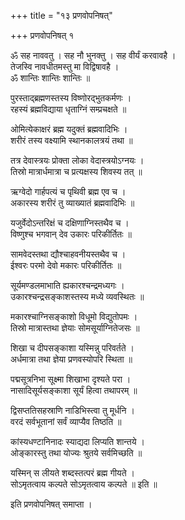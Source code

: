 +++
title = "१३ प्रणवोपनिषत्"

+++
प्रणवोपनिषत् १

ॐ सह नाववतु । सह नौ भुनक्तु । सह वीर्यं करवावहै ।  
तेजस्वि नावधीतमस्तु मा विद्विषावहै ।  
ॐ शान्तिः शान्तिः शान्तिः ॥

पुरस्ताद्ब्रह्मणस्तस्य विष्णोरद्भुतकर्मणः ।  
रहस्यं ब्रह्मविद्याया धृताग्निं सम्प्रचक्षते ॥

ओमित्येकाक्षरं ब्रह्म यदुक्तं ब्रह्मवादिभिः ।  
शरीरं तस्य वक्ष्यामि स्थानकालत्रयं तथा ॥

तत्र देवास्त्रयः प्रोक्ता लोका वेदास्त्रयोऽग्नयः ।  
तिस्रो मात्रार्धमात्रा च प्रत्यक्षस्य शिवस्य तत् ॥

ऋग्वेदो गार्हपत्यं च पृथिवी ब्रह्म एव च ।  
अकारस्य शरीरं तु व्याख्यातं ब्रह्मवादिभिः ॥

यजुर्वेदोऽन्तरिक्षं च दक्षिणाग्निस्तथैव च ।  
विष्णुश्च भगवान् देव उकारः परिकीर्तितः ॥

सामवेदस्तथा द्यौश्चाहवनीयस्तथैव च ।  
ईश्वरः परमो देवो मकारः परिकीर्तितः ॥

सूर्यमण्डलमाभाति ह्यकारश्चन्द्रमध्यगः ।  
उकारश्चन्द्रसङ्काशस्तस्य मध्ये व्यवस्थितः ॥

मकारश्चाग्निसङ्काशो विधूमो विद्युतोपमः ।  
तिस्रो मात्रास्तथा ज्ञेयाः सोमसूर्याग्नितेजसः ॥

शिखा च दीपसङ्काशा यस्मिन्नु परिवर्तते ।  
अर्धमात्रा तथा ज्ञेया प्रणवस्योपरि स्थिता ॥

पद्मसूत्रनिभा सूक्ष्मा शिखाभा दृश्यते परा ।  
नासादिसूर्यसङ्काशा सूर्यं हित्वा तथापरम् ॥

द्विसप्ततिसहस्राणि नाडिभिस्त्वा तु मूर्धनि ।  
वरदं सर्वभूतानां सर्वं व्याप्यैव तिष्ठति ॥

कांस्यधण्टानिनादः स्याद्यदा लिप्यति शान्तये ।  
ओङ्कारस्तु तथा योज्यः श्रुतये सर्वमिच्छति ॥

यस्मिन् स लीयते शब्दस्तत्परं ब्रह्म गीयते ।  
सोऽमृतत्वाय कल्पते सोऽमृतत्वाय कल्पते ॥ इति ॥

इति प्रणवोपनिषत् समाप्ता ।  

